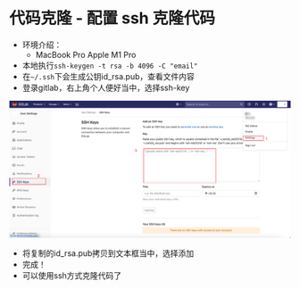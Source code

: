 # 代码克隆 - 配置 ssh 克隆代码

- 环境介绍：
  - MacBook Pro Apple M1 Pro
- 本地执行`ssh-keygen -t rsa -b 4096 -C "email"`
- 在`~/.ssh`下会生成公钥id_rsa.pub，查看文件内容
- 登录gitlab，右上角个人便好当中，选择ssh-key

![image-20250428220732133](images/image-20250428220732133.png)

- 将复制的id_rsa.pub拷贝到文本框当中，选择添加
- 完成！
- 可以使用ssh方式克隆代码了
